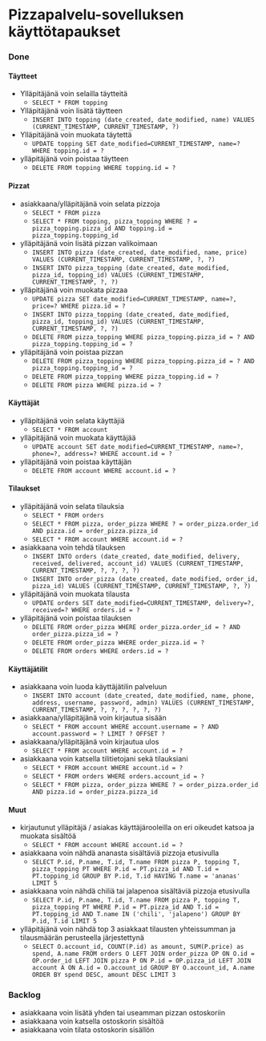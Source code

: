 # Pizzapalvelu-sovelluksen käyttötapaukset

### Done

#### Täytteet
- Ylläpitäjänä voin selailla täytteitä
  - `SELECT * FROM topping`
- Ylläpitäjänä voin lisätä täytteen
  - `INSERT INTO topping (date_created, date_modified, name) VALUES (CURRENT_TIMESTAMP, CURRENT_TIMESTAMP, ?)`
- Ylläpitäjänä voin muokata täytettä
  - `UPDATE topping SET date_modified=CURRENT_TIMESTAMP, name=? WHERE topping.id = ?`
- ylläpitäjänä voin poistaa täytteen
  - `DELETE FROM topping WHERE topping.id = ?`

#### Pizzat
- asiakkaana/ylläpitäjänä voin selata pizzoja
  - `SELECT * FROM pizza`
  - `SELECT * FROM topping, pizza_topping WHERE ? = pizza_topping.pizza_id AND topping.id = pizza_topping.topping_id`
- ylläpitäjänä voin lisätä pizzan valikoimaan
  - `INSERT INTO pizza (date_created, date_modified, name, price) VALUES (CURRENT_TIMESTAMP, CURRENT_TIMESTAMP, ?, ?)`
  - `INSERT INTO pizza_topping (date_created, date_modified, pizza_id, topping_id) VALUES (CURRENT_TIMESTAMP, CURRENT_TIMESTAMP, ?, ?)`
- ylläpitäjänä voin muokata pizzaa
  - `UPDATE pizza SET date_modified=CURRENT_TIMESTAMP, name=?, price=? WHERE pizza.id = ?`
  - `INSERT INTO pizza_topping (date_created, date_modified, pizza_id, topping_id) VALUES (CURRENT_TIMESTAMP, CURRENT_TIMESTAMP, ?, ?)`
  - `DELETE FROM pizza_topping WHERE pizza_topping.pizza_id = ? AND pizza_topping.topping_id = ?`
- ylläpitäjänä voin poistaa pizzan
  - `DELETE FROM pizza_topping WHERE pizza_topping.pizza_id = ? AND pizza_topping.topping_id = ?`
  - `DELETE FROM pizza_topping WHERE pizza_topping.id = ?`
  - `DELETE FROM pizza WHERE pizza.id = ?`

#### Käyttäjät
- ylläpitäjänä voin selata käyttäjiä
  - `SELECT * FROM account`
- ylläpitäjänä voin muokata käyttäjää
  - `UPDATE account SET date_modified=CURRENT_TIMESTAMP, name=?, phone=?, address=? WHERE account.id = ?`
- ylläpitäjänä voin poistaa käyttäjän
  - `DELETE FROM account WHERE account.id = ?`


#### Tilaukset
- ylläpitäjänä voin selata tilauksia
  - `SELECT * FROM orders`
  - `SELECT * FROM pizza, order_pizza WHERE ? = order_pizza.order_id AND pizza.id = order_pizza.pizza_id`
  - `SELECT * FROM account WHERE account.id = ?`
- asiakkaana voin tehdä tilauksen
  - `INSERT INTO orders (date_created, date_modified, delivery, received, delivered, account_id) VALUES (CURRENT_TIMESTAMP, CURRENT_TIMESTAMP, ?, ?, ?, ?)`
  - `INSERT INTO order_pizza (date_created, date_modified, order_id, pizza_id) VALUES (CURRENT_TIMESTAMP, CURRENT_TIMESTAMP, ?, ?)`
- ylläpitäjänä voin muokata tilausta
  - `UPDATE orders SET date_modified=CURRENT_TIMESTAMP, delivery=?, received=? WHERE orders.id = ?`
- ylläpitäjänä voin poistaa tilauksen
  - `DELETE FROM order_pizza WHERE order_pizza.order_id = ? AND order_pizza.pizza_id = ?`
  - `DELETE FROM order_pizza WHERE order_pizza.id = ?`
  - `DELETE FROM orders WHERE orders.id = ?`

#### Käyttäjätilit
- asiakkaana voin luoda käyttäjätilin palveluun
  - `INSERT INTO account (date_created, date_modified, name, phone, address, username, password, admin) VALUES (CURRENT_TIMESTAMP, CURRENT_TIMESTAMP, ?, ?, ?, ?, ?, ?)`
- asiakkaana/ylläpitäjänä voin kirjautua sisään
  - `SELECT * FROM account WHERE account.username = ? AND account.password = ? LIMIT ? OFFSET ?`
- asiakkaana/ylläpitäjänä voin kirjautua ulos
  - `SELECT * FROM account WHERE account.id = ?`
- asiakkaana voin katsella tilitietojani sekä tilauksiani
  - `SELECT * FROM account WHERE account.id = ?`
  - `SELECT * FROM orders WHERE orders.account_id = ?`
  - `SELECT * FROM pizza, order_pizza WHERE ? = order_pizza.order_id AND pizza.id = order_pizza.pizza_id`

#### Muut
- kirjautunut ylläpitäjä / asiakas käyttäjärooleilla on eri oikeudet katsoa ja muokata sisältöä
  - `SELECT * FROM account WHERE account.id = ?`
- asiakkaana voin nähdä ananasta sisältäviä pizzoja etusivulla
  - `SELECT P.id, P.name, T.id, T.name FROM pizza P, topping T, pizza_topping PT WHERE P.id = PT.pizza_id AND T.id = PT.topping_id GROUP BY P.id, T.id HAVING T.name = 'ananas' LIMIT 5`
- asiakkaana voin nähdä chiliä tai jalapenoa sisältäviä pizzoja etusivulla
  - `SELECT P.id, P.name, T.id, T.name FROM pizza P, topping T, pizza_topping PT WHERE P.id = PT.pizza_id AND T.id = PT.topping_id AND T.name IN ('chili', 'jalapeno') GROUP BY P.id, T.id LIMIT 5`
- ylläpitäjänä voin nähdä top 3 asiakkaat tilausten yhteissumman ja tilausmäärän perusteella järjestettynä
  - `SELECT O.account_id, COUNT(P.id) as amount, SUM(P.price) as spend, A.name FROM orders O LEFT JOIN order_pizza OP ON O.id = OP.order_id LEFT JOIN pizza P ON P.id = OP.pizza_id LEFT JOIN account A ON A.id = O.account_id GROUP BY O.account_id, A.name ORDER BY spend DESC, amount DESC LIMIT 3`


### Backlog

- asiakkaana voin lisätä yhden tai useamman pizzan ostoskoriin
- asiakkaana voin katsella ostoskorin sisältöä
- asiakkaana voin tilata ostoskorin sisällön
